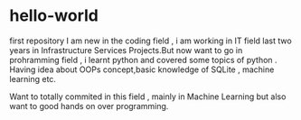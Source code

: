 # hello-world
first repository
I am new in the coding field , i am working in IT field last two years in Infrastructure Services Projects.But now want to go in prohramming field , i learnt python and covered some topics of python . Having idea about OOPs concept,basic knowledge of SQLite , machine learning etc.

Want to totally commited in this field , mainly in Machine Learning but also want to good hands on over programming.

